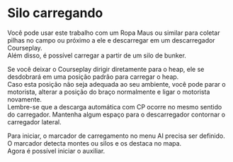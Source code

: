 # Silo carregando

  
Você pode usar este trabalho com um Ropa Maus ou similar para coletar pilhas no campo ou próximo a ele e descarregar em um descarregador Courseplay.  
Além disso, é possível carregar a partir de um silo de bunker.  
  
Se você deixar o Courseplay dirigir diretamente para o heap, ele se desdobrará em uma posição padrão para carregar o heap.  
Caso esta posição não seja adequada ao seu ambiente, você pode parar o motorista, alterar a posição do braço normalmente e ligar o motorista novamente.  
Lembre-se que a descarga automática com CP ocorre no mesmo sentido do carregador. Mantenha algum espaço para o descarregador contornar o carregador lateral.  


  
Para iniciar, o marcador de carregamento no menu AI precisa ser definido.  
O marcador detecta montes ou silos e os destaca no mapa.  
Agora é possível iniciar o auxiliar.  


